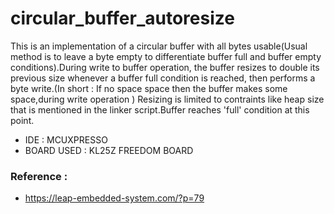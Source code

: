 # circular_buffer_autoresize
This is an implementation of a circular buffer with all bytes usable(Usual method is to leave a byte empty to differentiate buffer full and buffer empty conditions).During write to buffer operation, the buffer resizes to double its previous size whenever a buffer full condition is reached, then performs a byte write.(In short : If no space space then the buffer makes some space,during write operation )
Resizing is limited to contraints like heap size that is mentioned in the linker script.Buffer reaches 'full' condition at this point.


- IDE : MCUXPRESSO
- BOARD USED : KL25Z FREEDOM BOARD

### Reference : 
- https://leap-embedded-system.com/?p=79
